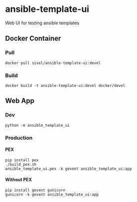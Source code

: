 # ansible-template-ui
Web UI for testing ansible templates

## Docker Container

### Pull

```
docker pull sivel/ansible-template-ui:devel
```

### Build

```
docker build -t ansible-template-ui:devel docker/devel
```

## Web App

### Dev

```
python -m ansible_template_ui
```

### Production

#### PEX

```
pip install pex
./build_pex.sh
ansible_template_ui.pex -k gevent ansible_template_ui:app
```

#### Without PEX

```
pip install gevent gunicorn
gunicorn -k gevent ansible_template_ui:app
```
